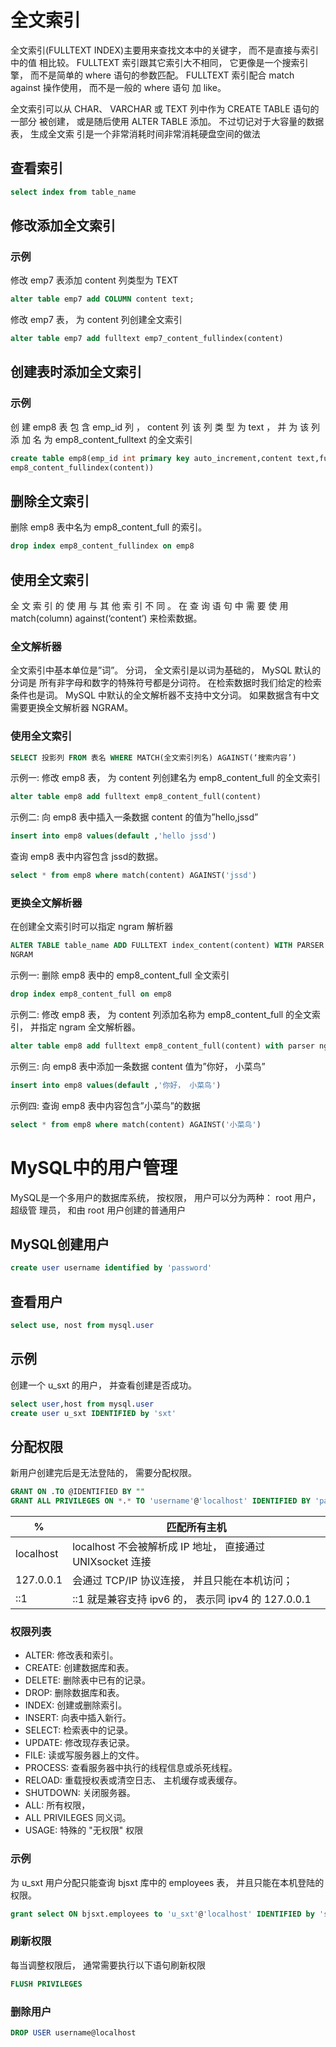 # 全文索引

全文索引(FULLTEXT INDEX)主要用来查找文本中的关键字， 而不是直接与索引中的值
相比较。 FULLTEXT 索引跟其它索引大不相同， 它更像是一个搜索引擎， 而不是简单的 where
语句的参数匹配。 FULLTEXT 索引配合 match against 操作使用， 而不是一般的 where 语句
加 like。 

全文索引可以从 CHAR、 VARCHAR 或 TEXT 列中作为 CREATE TABLE 语句的一部分
被创建， 或是随后使用 ALTER TABLE 添加。 不过切记对于大容量的数据表， 生成全文索
引是一个非常消耗时间非常消耗硬盘空间的做法 

## 查看索引

```sql
select index from table_name
```

## 修改添加全文索引

### 示例

修改 emp7 表添加 content 列类型为 TEXT

```sql
alter table emp7 add COLUMN content text; 
```

修改 emp7 表， 为 content 列创建全文索引

```sql
alter table emp7 add fulltext emp7_content_fullindex(content) 
```

## 创建表时添加全文索引

### 示例

创 建 emp8 表 包 含 emp_id 列 ， content 列 该 列 类 型 为 text ， 并 为 该 列 添 加 名 为
emp8_content_fulltext 的全文索引

```sql
create table emp8(emp_id int primary key auto_increment,content text,fulltext
emp8_content_fullindex(content)) 
```

## 删除全文索引

删除 emp8 表中名为 emp8_content_full 的索引。 

```sql
drop index emp8_content_fullindex on emp8
```

## 使用全文索引

全 文 索 引 的 使 用 与 其 他 索 引 不 同 。 在 查 询 语 句 中 需 要 使 用 match(column)
against(‘content’) 来检索数据。 

### 全文解析器

全文索引中基本单位是”词”。 分词， 全文索引是以词为基础的， MySQL 默认的分词是
所有非字母和数字的特殊符号都是分词符。 在检索数据时我们给定的检索条件也是词。
MySQL 中默认的全文解析器不支持中文分词。 如果数据含有中文需要更换全文解析器
NGRAM。 

### 使用全文索引

```sql
SELECT 投影列 FROM 表名 WHERE MATCH(全文索引列名) AGAINST(‘搜索内容’) 
```

示例一: 修改 emp8 表， 为 content 列创建名为 emp8_content_full 的全文索引

```sql
alter table emp8 add fulltext emp8_content_full(content) 
```

示例二: 向 emp8 表中插入一条数据 content 的值为”hello,jssd”

```sql
insert into emp8 values(default ,'hello jssd') 
```

查询 emp8 表中内容包含 jssd的数据。

```sql
select * from emp8 where match(content) AGAINST('jssd') 
```

### 更换全文解析器

在创建全文索引时可以指定 ngram 解析器

```sql
ALTER TABLE table_name ADD FULLTEXT index_content(content) WITH PARSER
NGRAM 
```

示例一:
删除 emp8 表中的 emp8_content_full 全文索引

```sql
drop index emp8_content_full on emp8
```

示例二: 修改 emp8 表， 为 content 列添加名称为 emp8_content_full 的全文索引， 并指定 ngram
全文解析器。

```sql
alter table emp8 add fulltext emp8_content_full(content) with parser ngram;
```

示例三: 向 emp8 表中添加一条数据 content 值为”你好， 小菜鸟”

```sql
insert into emp8 values(default ,'你好， 小菜鸟') 
```

示例四: 查询 emp8 表中内容包含”小菜鸟”的数据

```sql
select * from emp8 where match(content) AGAINST('小菜鸟') 
```

# MySQL中的用户管理

MySQL是一个多用户的数据库系统， 按权限， 用户可以分为两种： root 用户， 超级管
理员， 和由 root 用户创建的普通用户 

## MySQL创建用户

```sql
create user username identified by 'password'
```

## 查看用户

```sql
select use, nost from mysql.user
```

## 示例

创建一个 u_sxt 的用户， 并查看创建是否成功。

```sql
select user,host from mysql.user
create user u_sxt IDENTIFIED by 'sxt' 
```

## 分配权限

新用户创建完后是无法登陆的， 需要分配权限。

```sql
GRANT ON .TO @IDENTIFIED BY ""
GRANT ALL PRIVILEGES ON *.* TO 'username'@'localhost' IDENTIFIED BY 'password'
```

| %         | 匹配所有主机                                              |
| --------- | --------------------------------------------------------- |
| localhost | localhost 不会被解析成 IP 地址， 直接通过 UNIXsocket 连接 |
| 127.0.0.1 | 会通过 TCP/IP 协议连接， 并且只能在本机访问；             |
| ::1       | ::1 就是兼容支持 ipv6 的， 表示同 ipv4 的 127.0.0.1       |

### 权限列表

- ALTER: 修改表和索引。
- CREATE: 创建数据库和表。
- DELETE: 删除表中已有的记录。
- DROP: 删除数据库和表。
- INDEX: 创建或删除索引。
- INSERT: 向表中插入新行。
- SELECT: 检索表中的记录。
- UPDATE: 修改现存表记录。 
- FILE: 读或写服务器上的文件。
- PROCESS: 查看服务器中执行的线程信息或杀死线程。
- RELOAD: 重载授权表或清空日志、 主机缓存或表缓存。
- SHUTDOWN: 关闭服务器。
- ALL: 所有权限， 
- ALL PRIVILEGES 同义词。
- USAGE: 特殊的 "无权限" 权限 

### 示例

为 u_sxt 用户分配只能查询 bjsxt 库中的 employees 表， 并且只能在本机登陆的权限。

```sql
grant select ON bjsxt.employees to 'u_sxt'@'localhost' IDENTIFIED by 'sxt' 
```

### 刷新权限

每当调整权限后， 通常需要执行以下语句刷新权限

```sql
FLUSH PRIVILEGES 
```

### 删除用户

```sql
DROP USER username@localhost 
```

